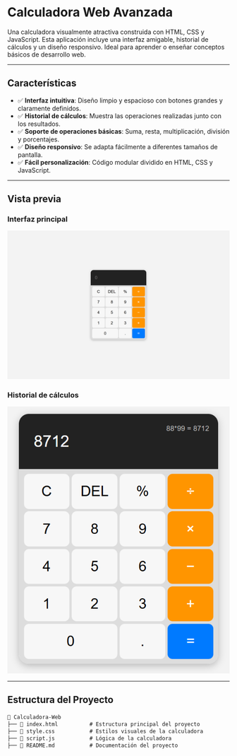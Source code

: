 # **Calculadora Web Avanzada**

Una calculadora visualmente atractiva construida con HTML, CSS y JavaScript. Esta aplicación incluye una interfaz amigable, historial de cálculos y un diseño responsivo. Ideal para aprender o enseñar conceptos básicos de desarrollo web.

---

## **Características**
- ✅ **Interfaz intuitiva**: Diseño limpio y espacioso con botones grandes y claramente definidos.
- ✅ **Historial de cálculos**: Muestra las operaciones realizadas junto con los resultados.
- ✅ **Soporte de operaciones básicas**: Suma, resta, multiplicación, división y porcentajes.
- ✅ **Diseño responsivo**: Se adapta fácilmente a diferentes tamaños de pantalla.
- ✅ **Fácil personalización**: Código modular dividido en HTML, CSS y JavaScript.

---

## **Vista previa**
### **Interfaz principal**
![Descripción de la imagen](/images/Screenshot%202024-11-20%20184216.png)

### **Historial de cálculos**
![Descripción de la imagen](/images/Screenshot%202024-11-20%20184411.png)

---

## **Estructura del Proyecto**
```plaintext
📂 Calculadora-Web
├── 📄 index.html          # Estructura principal del proyecto
├── 📄 style.css           # Estilos visuales de la calculadora
├── 📄 script.js           # Lógica de la calculadora
├── 📄 README.md           # Documentación del proyecto
